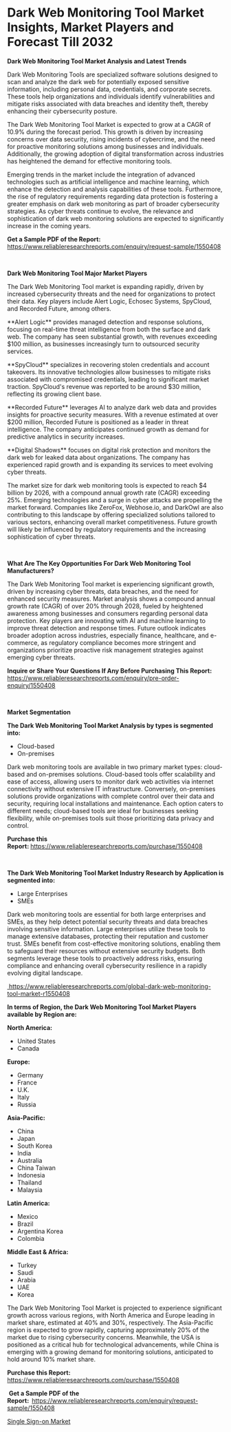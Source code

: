 <p><h1>Dark Web Monitoring Tool Market Insights, Market Players and Forecast Till 2032</h1></p><p><strong>Dark Web Monitoring Tool Market Analysis and Latest Trends</strong></p>
<p><p>Dark Web Monitoring Tools are specialized software solutions designed to scan and analyze the dark web for potentially exposed sensitive information, including personal data, credentials, and corporate secrets. These tools help organizations and individuals identify vulnerabilities and mitigate risks associated with data breaches and identity theft, thereby enhancing their cybersecurity posture.</p><p>The Dark Web Monitoring Tool Market is expected to grow at a CAGR of 10.9% during the forecast period. This growth is driven by increasing concerns over data security, rising incidents of cybercrime, and the need for proactive monitoring solutions among businesses and individuals. Additionally, the growing adoption of digital transformation across industries has heightened the demand for effective monitoring tools.</p><p>Emerging trends in the market include the integration of advanced technologies such as artificial intelligence and machine learning, which enhance the detection and analysis capabilities of these tools. Furthermore, the rise of regulatory requirements regarding data protection is fostering a greater emphasis on dark web monitoring as part of broader cybersecurity strategies. As cyber threats continue to evolve, the relevance and sophistication of dark web monitoring solutions are expected to significantly increase in the coming years.</p></p>
<p><strong>Get a Sample PDF of the Report:&nbsp;</strong> <a href="https://www.reliableresearchreports.com/enquiry/request-sample/1550408?utm_campaign=3213&utm_medium=2&utm_source=Github&utm_content=ia&utm_term=09032025&utm_id=dark-web-monitoring-tool">https://www.reliableresearchreports.com/enquiry/request-sample/1550408</a></p>
<p>&nbsp;</p>
<p><strong>Dark Web Monitoring Tool Major Market Players</strong></p>
<p><p>The Dark Web Monitoring Tool market is expanding rapidly, driven by increased cybersecurity threats and the need for organizations to protect their data. Key players include Alert Logic, Echosec Systems, SpyCloud, and Recorded Future, among others.</p><p>**Alert Logic** provides managed detection and response solutions, focusing on real-time threat intelligence from both the surface and dark web. The company has seen substantial growth, with revenues exceeding $100 million, as businesses increasingly turn to outsourced security services.</p><p>**SpyCloud** specializes in recovering stolen credentials and account takeovers. Its innovative technologies allow businesses to mitigate risks associated with compromised credentials, leading to significant market traction. SpyCloud's revenue was reported to be around $30 million, reflecting its growing client base.</p><p>**Recorded Future** leverages AI to analyze dark web data and provides insights for proactive security measures. With a revenue estimated at over $200 million, Recorded Future is positioned as a leader in threat intelligence. The company anticipates continued growth as demand for predictive analytics in security increases.</p><p>**Digital Shadows** focuses on digital risk protection and monitors the dark web for leaked data about organizations. The company has experienced rapid growth and is expanding its services to meet evolving cyber threats.</p><p>The market size for dark web monitoring tools is expected to reach $4 billion by 2026, with a compound annual growth rate (CAGR) exceeding 25%. Emerging technologies and a surge in cyber attacks are propelling the market forward. Companies like ZeroFox, Webhose.io, and DarkOwl are also contributing to this landscape by offering specialized solutions tailored to various sectors, enhancing overall market competitiveness. Future growth will likely be influenced by regulatory requirements and the increasing sophistication of cyber threats.</p></p>
<p>&nbsp;</p>
<p><strong>What Are The Key Opportunities For Dark Web Monitoring Tool Manufacturers?</strong></p>
<p><p>The Dark Web Monitoring Tool market is experiencing significant growth, driven by increasing cyber threats, data breaches, and the need for enhanced security measures. Market analysis shows a compound annual growth rate (CAGR) of over 20% through 2028, fueled by heightened awareness among businesses and consumers regarding personal data protection. Key players are innovating with AI and machine learning to improve threat detection and response times. Future outlook indicates broader adoption across industries, especially finance, healthcare, and e-commerce, as regulatory compliance becomes more stringent and organizations prioritize proactive risk management strategies against emerging cyber threats.</p></p>
<p><strong>Inquire or Share Your Questions If Any Before Purchasing This Report:</strong> <a href="https://www.reliableresearchreports.com/enquiry/pre-order-enquiry/1550408?utm_campaign=3213&utm_medium=2&utm_source=Github&utm_content=ia&utm_term=09032025&utm_id=dark-web-monitoring-tool">https://www.reliableresearchreports.com/enquiry/pre-order-enquiry/1550408</a></p>
<p>&nbsp;</p>
<p><strong>Market Segmentation</strong></p>
<p><strong>The Dark Web Monitoring Tool Market Analysis by types is segmented into:</strong></p>
<p><ul><li>Cloud-based</li><li>On-premises</li></ul></p>
<p><p>Dark web monitoring tools are available in two primary market types: cloud-based and on-premises solutions. Cloud-based tools offer scalability and ease of access, allowing users to monitor dark web activities via internet connectivity without extensive IT infrastructure. Conversely, on-premises solutions provide organizations with complete control over their data and security, requiring local installations and maintenance. Each option caters to different needs; cloud-based tools are ideal for businesses seeking flexibility, while on-premises tools suit those prioritizing data privacy and control.</p></p>
<p><strong>Purchase this Report:&nbsp;</strong><a href="https://www.reliableresearchreports.com/purchase/1550408?utm_campaign=3213&utm_medium=2&utm_source=Github&utm_content=ia&utm_term=09032025&utm_id=dark-web-monitoring-tool">https://www.reliableresearchreports.com/purchase/1550408</a></p>
<p>&nbsp;</p>
<p><strong>The Dark Web Monitoring Tool Market Industry Research by Application is segmented into:</strong></p>
<p><ul><li>Large Enterprises</li><li>SMEs</li></ul></p>
<p><p>Dark web monitoring tools are essential for both large enterprises and SMEs, as they help detect potential security threats and data breaches involving sensitive information. Large enterprises utilize these tools to manage extensive databases, protecting their reputation and customer trust. SMEs benefit from cost-effective monitoring solutions, enabling them to safeguard their resources without extensive security budgets. Both segments leverage these tools to proactively address risks, ensuring compliance and enhancing overall cybersecurity resilience in a rapidly evolving digital landscape.</p></p>
<p><a href="https://www.reliableresearchreports.com/global-dark-web-monitoring-tool-market-r1550408?utm_campaign=3213&utm_medium=2&utm_source=Github&utm_content=ia&utm_term=09032025&utm_id=dark-web-monitoring-tool">&nbsp;https://www.reliableresearchreports.com/global-dark-web-monitoring-tool-market-r1550408</a></p>
<p><strong>In terms of Region, the Dark Web Monitoring Tool Market Players available by Region are:</strong></p>
<p>
    <p> <strong> North America: </strong>
        <ul>
            <li>United States</li>
            <li>Canada</li>
        </ul>
        </p> 
    <p> <strong> Europe: </strong>
        <ul>
            <li>Germany</li>
            <li>France</li>
            <li>U.K.</li>
            <li>Italy</li>
            <li>Russia</li>
        </ul>
        </p> 
    <p> <strong> Asia-Pacific: </strong>
        <ul>
            <li>China</li>
            <li>Japan</li>
            <li>South Korea</li>
            <li>India</li>
            <li>Australia</li>
            <li>China Taiwan</li>
            <li>Indonesia</li>
            <li>Thailand</li>
            <li>Malaysia</li>
        </ul>
        </p> 
    <p> <strong> Latin America: </strong>
        <ul>
            <li>Mexico</li>
            <li>Brazil</li>
            <li>Argentina Korea</li>
            <li>Colombia</li>
        </ul>
        </p> 
    <p> <strong> Middle East & Africa: </strong>
        <ul>
            <li>Turkey</li>
            <li>Saudi</li>
            <li>Arabia</li>
            <li>UAE</li>
            <li>Korea</li>
        </ul>
    </p>
    </p>
<p><p>The Dark Web Monitoring Tool Market is projected to experience significant growth across various regions, with North America and Europe leading in market share, estimated at 40% and 30%, respectively. The Asia-Pacific region is expected to grow rapidly, capturing approximately 20% of the market due to rising cybersecurity concerns. Meanwhile, the USA is positioned as a critical hub for technological advancements, while China is emerging with a growing demand for monitoring solutions, anticipated to hold around 10% market share.</p></p>
<p><strong>Purchase this Report: </strong><a href="https://www.reliableresearchreports.com/purchase/1550408?utm_campaign=3213&utm_medium=2&utm_source=Github&utm_content=ia&utm_term=09032025&utm_id=dark-web-monitoring-tool">https://www.reliableresearchreports.com/purchase/1550408</a></p>
<p>&nbsp;<strong>Get a Sample PDF of the Report:&nbsp;&nbsp;</strong><a href="https://www.reliableresearchreports.com/enquiry/request-sample/1550408?utm_campaign=3213&utm_medium=2&utm_source=Github&utm_content=ia&utm_term=09032025&utm_id=dark-web-monitoring-tool">https://www.reliableresearchreports.com/enquiry/request-sample/1550408</a></p>
<p><strong></strong></p>
<p><p><a href="https://github.com/krulicfidura/Market-Research-Report-List-1/blob/main/single-sign-on-market.md?utm_campaign=3213&utm_medium=2&utm_source=Github&utm_content=ia&utm_term=09032025&utm_id=dark-web-monitoring-tool">Single Sign-on Market</a></p></p>